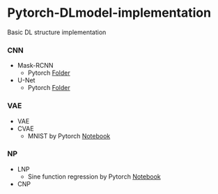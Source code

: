 # Pytorch-DLmodel-implementation
Basic DL structure implementation
### CNN
- Mask-RCNN
   - Pytorch [Folder](https://github.com/JisuHann/Pytorch-Model-implementation/tree/main/mask-rcnn) 
- U-Net
   - Pytorch [Folder](https://github.com/JisuHann/Pytorch-Model-implementation/tree/main/U-Net)

### VAE
- VAE
- CVAE
  - MNIST by Pytorch [Notebook](https://github.com/JisuHann/Pytorch-Model-implementation/blob/main/CVAE_MNIST.ipynb)

### NP
- LNP
  - Sine function regression by Pytorch [Notebook](https://github.com/JisuHann/Pytorch-Model-implementation/blob/main/NP-Sine-function-regression.ipynb)
- CNP
